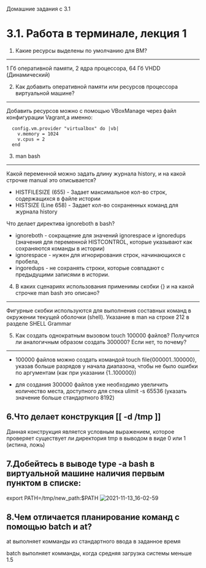 Домашние задания с 3.1

# 3.1. Работа в терминале, лекция 1

1. Какие ресурсы выделены по умолчанию для ВМ?
----------------------------------------------

1 Гб оперативной памяти, 2 ядра процессора, 64 Гб VHDD (Динамический)

2. Как добавить оперативной памяти или ресурсов процессора виртуальной машине?
------------------------------------------------------------------------------

Добавить ресурсов можно с помощью VBoxManage через файл конфигурации Vagrant,а именно:
	  
	  config.vm.provider "virtualbox" do |vb|
	    v.memory = 1024
  	    v.cpus = 2
	  end

3. man bash
-----------
Какой переменной можно задать длину журнала history, и на какой строчке manual это описывается?
		
   - HISTFILESIZE (655) - Задает максимальное кол-во строк, содержащихся в файле истории
   - HISTSIZE (Line 658) - Задает кол-во сохраненных команд для журнала history

Что делает директива ignoreboth в bash?

   - ignoreboth - сокращение для значений ignorespace и ignoredups (значения для переменной HISTCONTROL, которые указывают как сохраняются команды в истории)
   - ignorespace - нужен для игнорирования строк, начинающихся с пробела, 
   - ingoredups -  не сохранять строки, которые совпадают с предыдущими записями в истории.

4. В каких сценариях использования применимы скобки {} и на какой строчке man bash это описано?
-----------------------------------------------------------------------------------------------
	
Фигурные скобки используются для выполнения составных команд в окружении текущей оболочки (shell). Указание в man на строке 212 в разделе SHELL Grammar

5. Как создать однократным вызовом touch 100000 файлов? Получится ли аналогичным образом создать 300000? Если нет, то почему?
-----------------------------------------------------------------------------------------------------------------------------

- 100000 файлов можно создать командой touch file{000001..100000}, указав больше разрядов у начала диапазона, чтобы не было ошибки по аргументам (как при указании {1..100000})
  
- для создания 300000 файлов уже необходимо увеличить количество места, доступного для стека ulimit -s 65536 (указать значение больше стандартного 8192)

6.Что делает конструкция [[ -d /tmp ]]
--------------------------------------

Данная конструкция является условным выражением, которое проверяет существует ли директория tmp в выводом в виде 0 или 1 (истина, ложь)

7.Добейтесь в выводе type -a bash в виртуальной машине наличия первым пунктом в списке:
--------------------------------------------------------------------------------------

export PATH=/tmp/new_path:$PATH
![2021-11-13_16-02-59](https://user-images.githubusercontent.com/93042634/141635041-378ddbee-d7ba-4312-b9f0-168328883da2.png)


8.Чем отличается планирование команд с помощью batch и at?
----------------------------------------------------------

at выполняет комманды из стандартного ввода в заданное время

batch выполняет комманды, когда средняя загрузка системы меньше 1.5

